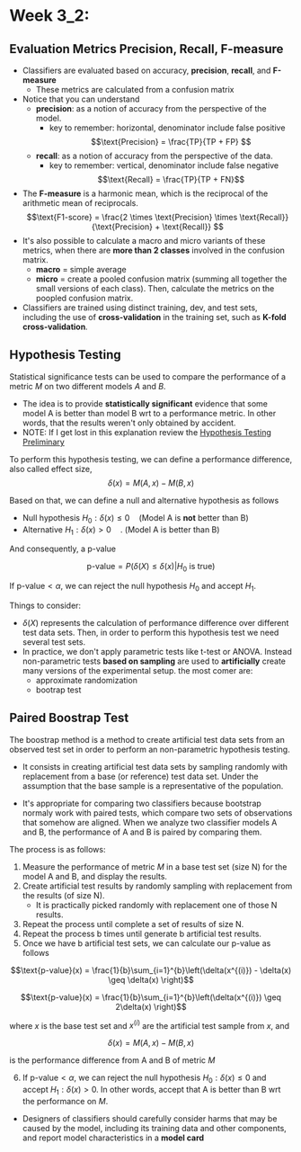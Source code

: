 # Week 3_2:

## Evaluation Metrics Precision, Recall,  F-measure

- Classifiers are evaluated based on accuracy, **precision**, **recall**, and **F-measure**
    - These metrics are calculated from a confusion matrix
- Notice that you can understand
    - **precision**: as a notion of accuracy from the perspective of the model.
        - key to remember: horizontal, denominator include false positive
        $$\text{Precision} = \frac{TP}{TP + FP}
$$
    - **recall**: as a notion of accuracy from the perspective of the data.
        - key to remember: vertical, denominator include false negative
            $$\text{Recall} = \frac{TP}{TP + FN}$$
- The **F-measure** is a harmonic mean, which is the reciprocal of the arithmetic mean of reciprocals.
$$\text{F1-score} = \frac{2 \times \text{Precision} \times \text{Recall}}{\text{Precision} + \text{Recall}}
$$
- It's also possible to calculate a macro and micro variants of these metrics, when there are **more than 2 classes** involved in the confusion matrix.
    - **macro** = simple average
    - **micro** = create a pooled confusion matrix (summing all together the small versions of each class). Then, calculate the metrics on the poopled confusion matrix.
- Classifiers are trained using distinct training, dev, and test sets, including the use of **cross-validation** in the training set, such as **K-fold cross-validation**.

## Hypothesis Testing

Statistical significance tests can be used to compare the performance of a metric $M$ on two different models $A$ and $B$.
- The idea is to provide **statistically significant** evidence that some model A is better than model B wrt to a performance metric. In other words, that the results weren't only obtained by accident.
- NOTE: If I get lost in this explanation review the [Hypothesis Testing Preliminary](003_2_0_preliminary_hypothesis_testing.md)

To perform this hypothesis testing, we can define a performance difference, also called effect size, 
$$\delta(x) = M(A,x) - M(B,x)$$

Based on that, we can define a null and alternative hypothesis as follows

- Null hypothesis $H_0: \delta(x) \leq 0 \quad$(Model A is **not** better than B)
- Alternative $H_1: \delta(x) > 0 \quad$. (Model A is better than B)

And consequently, a p-value

$$\text{p-value} = P(\delta(X) \leq \delta(x) | H_0 \text{ is true})$$

If $\text{p-value} < \alpha$, we can reject the null hypothesis $H_0$ and accept $H_1$.

Things to consider:

- $\delta(X)$ represents the calculation of performance difference over different test data sets. Then, in order to perform this hypothesis test we need several test sets.
- In practice, we don't apply parametric tests like t-test or ANOVA. Instead non-parametric tests **based on sampling** are used to **artificially** create many versions of the experimental setup. the most comer are:
    - approximate randomization
    - bootrap test

## Paired Boostrap Test
The boostrap method is a method to create artificial test data sets from an observed test set in order to perform an non-parametric hypothesis testing.

- It consists in creating artificial test data sets by sampling randomly with replacement from a base (or reference) test data set. Under the assumption that the base sample is a representative of the population.

- It's appropriate for comparing two classifiers because bootstrap normaly work with paired tests, which compare two sets of observations that somehow are aligned. When we analyze two classifier models A and B, the performance of A and B is paired by comparing them.

The process is as follows:

1. Measure the performance of metric $M$ in a base test set (size N) for the model A and B, and display the results.
2. Create artificial test results by randomly sampling with replacement from the results (of size N).
    - It is practically picked randomly with replacement one of those N results.
3. Repeat the process until complete a set of results of size N.
4. Repeat the process b times until generate b artificial test results.
5. Once we have b artificial test sets, we can calculate our p-value as follows

$$\text{p-value}(x) = \frac{1}{b}\sum_{i=1}^{b}\left(\delta(x^{(i)}) - \delta(x) \geq \delta(x) \right)$$

$$\text{p-value}(x) = \frac{1}{b}\sum_{i=1}^{b}\left(\delta(x^{(i)}) \geq 2\delta(x) \right)$$

where $x$ is the base test set and $x^{(i)}$ are the artificial test sample from $x$, and

$$\delta(x) = M(A,x) - M(B,x)$$

is the performance difference from A and B of metric $M$

6. If $\text{p-value} < \alpha$, we can reject the null hypothesis $H_0: \delta(x) \leq 0$ and accept $H_1: \delta(x) > 0$. In other words, accept that A is better than B wrt the performance on $M$.


- Designers of classifiers should carefully consider harms that may be caused by the model, including its training data and other components, and report model characteristics in a **model card**